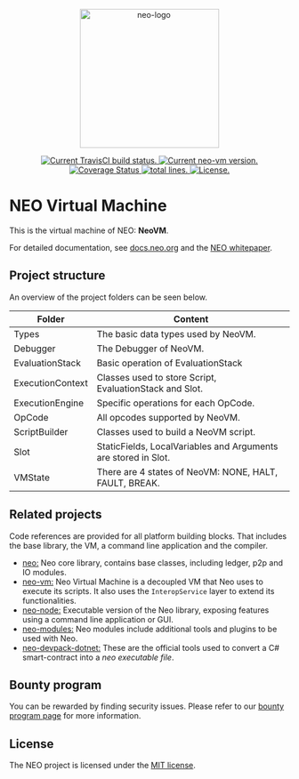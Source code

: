 <p align="center">
<a href="https://neo.org/">
      <img
      src="https://neo3.azureedge.net/images/logo%20files-dark.svg"
      width="250px" alt="neo-logo">
  </a>
</p>


<p align="center">
  <a href="https://travis-ci.com/neo-project/neo-vm">
    <img src="https://travis-ci.com/neo-project/neo-vm.svg?branch=master" alt="Current TravisCI build status.">
  </a>
  <a href="https://github.com/neo-project/neo-vm/releases">
    <img src="https://badge.fury.io/gh/neo-project%2Fneo-vm.svg" alt="Current neo-vm version.">
  </a>
  <a href='https://coveralls.io/github/neo-project/neo-vm'>
    <img src='https://coveralls.io/repos/github/neo-project/neo-vm/badge.svg' alt='Coverage Status' />
  </a>
  <a href="https://github.com/neo-project/neo-vm">
    <img src="https://tokei.rs/b1/github/neo-project/neo-vm?category=lines" alt="total lines.">
  </a>
  <a href="https://github.com/neo-project/neo-vm/blob/master/LICENSE">
    <img src="https://img.shields.io/badge/license-MIT-blue.svg" alt="License.">
  </a>	
</p>

# NEO Virtual Machine
This is the virtual machine of NEO: **NeoVM**.

For detailed documentation, see [docs.neo.org](https://docs.neo.org/docs/en-us/index.html) and the [NEO whitepaper](https://docs.neo.org/docs/en-us/basic/whitepaper.html).


## Project structure
An overview of the project folders can be seen below.

|Folder|Content|
|---|---|
|Types| The basic data types used by NeoVM.|
|Debugger|The Debugger of NeoVM.|
|EvaluationStack|Basic operation of EvaluationStack|
|ExecutionContext|Classes used to store Script, EvaluationStack and    Slot.|
|ExecutionEngine|Specific operations for each OpCode.|
|OpCode|All opcodes supported by NeoVM.|
|ScriptBuilder|Classes used to build a NeoVM script.|
|Slot|StaticFields, LocalVariables and Arguments are stored in Slot.|
|VMState|There are 4 states of NeoVM: NONE, HALT, FAULT, BREAK.|


## Related projects
Code references are provided for all platform building blocks. That includes the base library, the VM, a command line application and the compiler. 

* [neo:](https://github.com/neo-project/neo/) Neo core library, contains base classes, including ledger, p2p and IO modules.
* [neo-vm:](https://github.com/neo-project/neo-vm/) Neo Virtual Machine is a decoupled VM that Neo uses to execute its scripts. It also uses the `InteropService` layer to extend its functionalities.
* [neo-node:](https://github.com/neo-project/neo-node/) Executable version of the Neo library, exposing features using a command line application or GUI.
* [neo-modules:](https://github.com/neo-project/neo-modules/) Neo modules include additional tools and plugins to be used with Neo.
* [neo-devpack-dotnet:](https://github.com/neo-project/neo-devpack-dotnet/) These are the official tools used to convert a C# smart-contract into a *neo executable file*.

## Bounty program
You can be rewarded by finding security issues. Please refer to our [bounty program page](https://neo.org/bounty) for more information.

## License
The NEO project is licensed under the [MIT license](LICENSE).